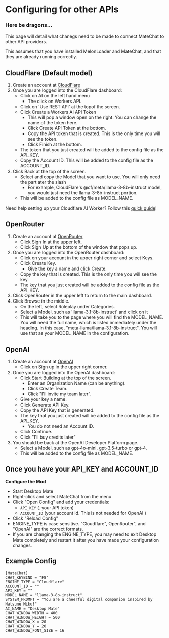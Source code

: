 # Configuring for other APIs
### Here be dragons...

This page will detail what chanegs need to be made to connect MateChat to other API providers.

This assumes that you have installed MelonLoader and MateChat, and that they are already running correctly.

## CloudFlare (Default model)
1. Create an account at [CloudFlare](https://dash.cloudflare.com/sign-up)
2. Once you are logged into the CloudFlare dashboard:
    - Click on AI on the left hand menu
        - The click on Workers API.
    - Click on 'Use REST API' at the topof the screen.
    - Click Create a Workers AI API Token
        - This will pop a window open on the right. You can change the name of the token here.
        - Click Create API Token at the bottom.
        - Copy the API token that is created. This is the only time you will see the token.
        - Click Finish at the bottom.
    - The token that you just created will be added to the config file as the API_KEY.
    - Copy the Account ID. This will be added to the config file as the ACCOUNT_ID.
3. Click Back at the top of the screen. 
    - Select and copy the Model that you want to use. You will only need the part ater the slash
        - For example, CloudFlare's @cf/meta/llama-3-8b-instruct model, you would just need the llama-3-8b-instruct portion.
    - This will be added to the config file as MODEL_NAME.

Need help setting up your Cloudflare AI Worker? Follow this [quick guide](https://developers.cloudflare.com/workers-ai/get-started/rest-api/)!

## OpenRouter
1. Create an account at [OpenRouter](https://openrouter.ai/)
    - Click Sign In at the upper left.
    - Click Sign Up at the bottom of the window that pops up.
2. Once you are logged into the OpenRouter dashboard:
    - Click on your account in the upper right corner and select Keys.
    - Click Create Key.
        - Give the key a name and click Create.
    - Copy the key that is created. This is the only time you will see the key.
    - The key that you just created will be added to the config file as the API_KEY.
3. Click OpenRouter in the upper left to return to the main dashboard.
4. Click Browse in the middle.
    - On the left, select Roleplay under Categories.
    - Select a Model, such as 'llama-3.1-8b-instruct' and click on it
    - This will take you to the page where you will find the MODEL_NAME. You will need the full name, which is listed immediately under the heading. In this case, "meta-llama/llama-3.1-8b-instruct". You will use that as your MODEL_NAME in the configuration.


## OpenAI
1. Create an account at [OpenAI](https://platform.openai.com/docs/overview)
    - Click on Sign up in the upper right corner.
2. Once you are logged into the OpenAI dashboard:
    - Click Start Building at the top of the screen.
        - Enter an Organization Name (can be anything).
        - Click Create Team.
        - Click "I'll invite my team later".
    - Give your key a name.
    - Click Generate API Key.
    - Copy the API Key that is generated.
    - The key that you just created will be added to the config file as the API_KEY.
        - You do not need an Account ID.
    - Click Continue.
    - Click "I'll buy credits later"
3. You should be back at the OpenAI Developer Platform page.
    - Select a Model, such as gpt-4o-mini, gpt-3.5-turbo or gpt-4.
    - This will be added to the config file as MODEL_NAME.


## Once you have your API_KEY and ACCOUNT_ID
**Configure the Mod**
   - Start Desktop Mate
   - Right-click and select MateChat from the menu
   - Click "Open Config" and add your credentials:
     - `API_KEY` (. your API token)
     - `ACCOUNT_ID` (your account id. This is not needed for OpenAI )
   - Click "Reload Config"
   - ENGINE_TYPE is case sensitive. "Cloudflare", OpenRouter", and "OpenAI" are the correct formats.
   - If you are changing the ENGINE_TYPE, you may need to exit Desktop Mate completely and restart it after you have made your configuration changes.


## Example Config
```
[MateChat]
CHAT_KEYBIND = "F8"
ENGINE_TYPE = "Cloudflare"
ACCOUNT_ID = ""
API_KEY = ""
MODEL_NAME = "llama-3-8b-instruct"
SYSTEM_PROMPT = "You are a cheerful digital companion inspired by Hatsune Miku!"
AI_NAME = "Desktop Mate"
CHAT_WINDOW_WIDTH = 400
CHAT_WINDOW_HEIGHT = 500
CHAT_WINDOW_X = 20
CHAT_WINDOW_Y = 20
CHAT_WINDOW_FONT_SIZE = 16
```

